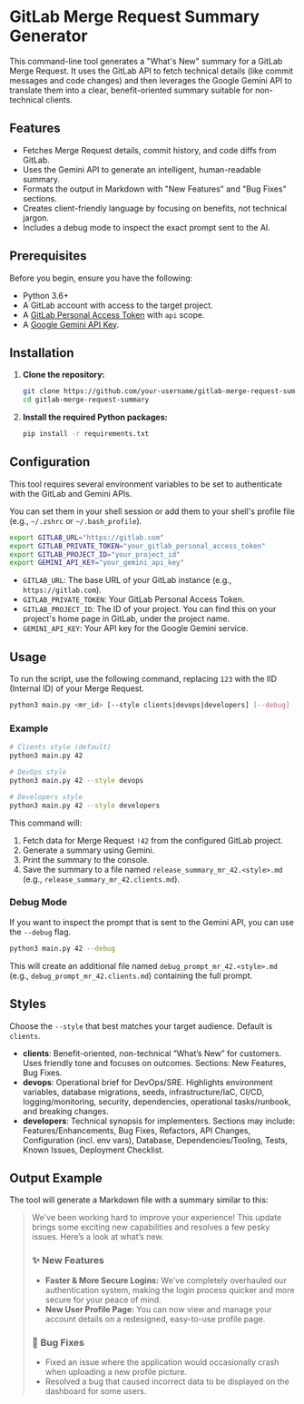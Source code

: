 # GitLab Merge Request Summary Generator

This command-line tool generates a "What's New" summary for a GitLab Merge Request. It uses the GitLab API to fetch technical details (like commit messages and code changes) and then leverages the Google Gemini API to translate them into a clear, benefit-oriented summary suitable for non-technical clients.

## Features

-   Fetches Merge Request details, commit history, and code diffs from GitLab.
-   Uses the Gemini API to generate an intelligent, human-readable summary.
-   Formats the output in Markdown with "New Features" and "Bug Fixes" sections.
-   Creates client-friendly language by focusing on benefits, not technical jargon.
-   Includes a debug mode to inspect the exact prompt sent to the AI.

## Prerequisites

Before you begin, ensure you have the following:

-   Python 3.6+
-   A GitLab account with access to the target project.
-   A [GitLab Personal Access Token](https://docs.gitlab.com/ee/user/profile/personal_access_tokens.html) with `api` scope.
-   A [Google Gemini API Key](https://ai.google.dev/gemini-api/docs/api-key).

## Installation

1.  **Clone the repository:**
    ```bash
    git clone https://github.com/your-username/gitlab-merge-request-summary.git
    cd gitlab-merge-request-summary
    ```

2.  **Install the required Python packages:**
    ```bash
    pip install -r requirements.txt
    ```

## Configuration

This tool requires several environment variables to be set to authenticate with the GitLab and Gemini APIs.

You can set them in your shell session or add them to your shell's profile file (e.g., `~/.zshrc` or `~/.bash_profile`).

```bash
export GITLAB_URL="https://gitlab.com"
export GITLAB_PRIVATE_TOKEN="your_gitlab_personal_access_token"
export GITLAB_PROJECT_ID="your_project_id"
export GEMINI_API_KEY="your_gemini_api_key"
```

-   `GITLAB_URL`: The base URL of your GitLab instance (e.g., `https://gitlab.com`).
-   `GITLAB_PRIVATE_TOKEN`: Your GitLab Personal Access Token.
-   `GITLAB_PROJECT_ID`: The ID of your project. You can find this on your project's home page in GitLab, under the project name.
-   `GEMINI_API_KEY`: Your API key for the Google Gemini service.

## Usage

To run the script, use the following command, replacing `123` with the IID (Internal ID) of your Merge Request.

```bash
python3 main.py <mr_id> [--style clients|devops|developers] [--debug]
```

### Example

```bash
# Clients style (default)
python3 main.py 42

# DevOps style
python3 main.py 42 --style devops

# Developers style
python3 main.py 42 --style developers
```

This command will:
1.  Fetch data for Merge Request `!42` from the configured GitLab project.
2.  Generate a summary using Gemini.
3.  Print the summary to the console.
4.  Save the summary to a file named `release_summary_mr_42.<style>.md` (e.g., `release_summary_mr_42.clients.md`).

### Debug Mode

If you want to inspect the prompt that is sent to the Gemini API, you can use the `--debug` flag.

```bash
python3 main.py 42 --debug
```

This will create an additional file named `debug_prompt_mr_42.<style>.md` (e.g., `debug_prompt_mr_42.clients.md`) containing the full prompt.

## Styles

Choose the `--style` that best matches your target audience. Default is `clients`.

-   **clients**: Benefit-oriented, non-technical “What’s New” for customers. Uses friendly tone and focuses on outcomes. Sections: New Features, Bug Fixes.
-   **devops**: Operational brief for DevOps/SRE. Highlights environment variables, database migrations, seeds, infrastructure/IaC, CI/CD, logging/monitoring, security, dependencies, operational tasks/runbook, and breaking changes.
-   **developers**: Technical synopsis for implementers. Sections may include: Features/Enhancements, Bug Fixes, Refactors, API Changes, Configuration (incl. env vars), Database, Dependencies/Tooling, Tests, Known Issues, Deployment Checklist.

## Output Example

The tool will generate a Markdown file with a summary similar to this:

> We've been working hard to improve your experience! This update brings some exciting new capabilities and resolves a few pesky issues. Here’s a look at what’s new.
>
> ### ✨ New Features
>
> -   **Faster & More Secure Logins:** We've completely overhauled our authentication system, making the login process quicker and more secure for your peace of mind.
> -   **New User Profile Page:** You can now view and manage your account details on a redesigned, easy-to-use profile page.
>
> ### 🐛 Bug Fixes
>
> -   Fixed an issue where the application would occasionally crash when uploading a new profile picture.
> -   Resolved a bug that caused incorrect data to be displayed on the dashboard for some users. 